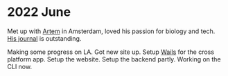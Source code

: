 # 2022 June

Met up with [Artem](https://agentcooper.io/about/) in Amsterdam, loved his passion for biology and tech. [His journal](https://agentcooper.io/) is outstanding.

Making some progress on LA. Got new site up. Setup [Wails](https://github.com/wailsapp/wails) for the cross platform app. Setup the website. Setup the backend partly. Working on the CLI now.
